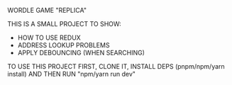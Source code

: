 WORDLE GAME "REPLICA"

THIS IS A SMALL PROJECT TO SHOW:

- HOW TO USE REDUX
- ADDRESS LOOKUP PROBLEMS
- APPLY DEBOUNCING (WHEN SEARCHING)

TO USE THIS PROJECT FIRST, CLONE IT, INSTALL DEPS (pnpm/npm/yarn install) AND THEN RUN "npm/yarn run dev"
